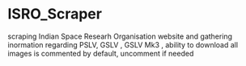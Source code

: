 # ISRO_Scraper
scraping Indian Space Researh Organisation website and gathering inormation regarding PSLV, GSLV , GSLV Mk3 , ability to download all images is commented by default, uncomment if needed
